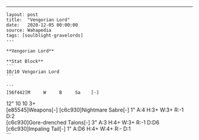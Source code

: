 ---
    layout: post
    title:  "Vengorian Lord"
    date:   2020-12-05 00:00:00
    source: Wahapedia
    tags: [soulblight-gravelords]
    ---
    
    **Vengorian Lord**
    
    **Stat Block**
    ```
    10/10 Vengorian Lord
    ```
    
    ```
    [56f442]M     W     B     Sa    [-]
12"   10    10    3+    
[e85545]Weapons[-]
[c6c930]Nightmare Sabre[-]
1"     A:4    H:3+   W:3+   R:-1   D:2   
[c6c930]Gore-drenched Talons[-]
3"     A:3    H:4+   W:3+   R:-1   D:D6  
[c6c930]Impaling Tail[-]
1"     A:D6   H:4+   W:4+   R:-    D:1   
    ```
    
    
    